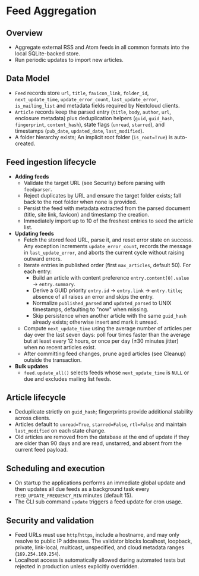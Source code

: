 # Feed Aggregation

## Overview
- Aggregate external RSS and Atom feeds in all common formats into the local SQLite-backed store.
- Run periodic updates to import new articles.

## Data Model
- `Feed` records store `url`, `title`, `favicon_link`, `folder_id`, `next_update_time`, `update_error_count`, `last_update_error`, `is_mailing_list` and metadata fields required by Nextcloud clients.
- `Article` records keep the parsed entry (`title`, `body`, `author`, `url`, enclosure metadata) plus deduplication helpers (`guid`, `guid_hash`, `fingerprint`, `content_hash`), state flags (`unread`, `starred`), and timestamps (`pub_date`, `updated_date`, `last_modified`).
- A folder hierarchy exists; An implicit root folder (`is_root=True`) is auto-created.

## Feed ingestion lifecycle
- **Adding feeds**
  - Validate the target URL (see Security) before parsing with `feedparser`.
  - Reject duplicates by URL and ensure the target folder exists; fall back to the root folder when none is provided.
  - Persist the feed with metadata extracted from the parsed document (title, site link, favicon) and timestamp the creation.
  - Immediately import up to 10 of the freshest entries to seed the article list.
- **Updating feeds**
  - Fetch the stored feed URL, parse it, and reset error state on success. Any exception increments `update_error_count`, records the message in `last_update_error`, and aborts the current cycle without raising outward errors.
  - Iterate entries in published order (first `max_articles`, default 50). For each entry:
    - Build an article with content preference `entry.content[0].value` → `entry.summary`.
    - Derive a GUID priority `entry.id` → `entry.link` → `entry.title`; absence of all raises an error and skips the entry.
    - Normalize `published_parsed` and `updated_parsed` to UNIX timestamps, defaulting to "now" when missing.
    - Skip persistence when another article with the same `guid_hash` already exists; otherwise insert and mark it unread.
  - Compute `next_update_time` using the average number of articles per day over the last seven days: poll four times faster than the average but at least every 12 hours, or once per day (±30 minutes jitter) when no recent articles exist.
  - After committing feed changes, prune aged articles (see Cleanup) outside the transaction.
- **Bulk updates**
  - `feed.update_all()` selects feeds whose `next_update_time` is `NULL` or due and excludes mailing list feeds.

## Article lifecycle
- Deduplicate strictly on `guid_hash`; fingerprints provide additional stability across clients.
- Articles default to `unread=True`, `starred=False`, `rtl=False` and maintain `last_modified` on each state change.
- Old articles are removed from the database at the end of update if they are older than 90 days and are read, unstarred, and absent from the current feed payload.

## Scheduling and execution
- On startup the applications performs an immediate global update and then updates all due feeds as a background task every `FEED_UPDATE_FREQUENCY_MIN` minutes (default 15).
- The CLI sub command `update` triggers a feed update for cron usage.

## Security and validation
- Feed URLs must use `http`/`https`, include a hostname, and may only resolve to public IP addresses. The validator blocks localhost, loopback, private, link-local, multicast, unspecified, and cloud metadata ranges (`169.254.169.254`).
- Localhost access is automatically allowed during automated tests but rejected in production unless explicitly overridden.
